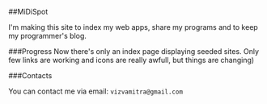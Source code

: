 ##MiDiSpot

I'm making this site to index my web apps, share my programs and to keep my programmer's blog.

###Progress
Now there's only an index page displaying seeded sites. Only few links are working and icons are really awfull, but things are changing)

###Contacts

You can contact me via email: `vizvamitra@gmail.com`